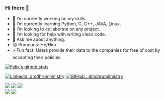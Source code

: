 ### Hi there 👋

- 🔭 I’m currently working on my skills.
- 🌱 I’m currently learning Python, C, C++, JAVA, Linux.
- 👯 I’m looking to collaborate on any project.
- 🤔 I’m looking for help with writing clean code.
- 💬 Ask me about anything.
- 😄 Pronouns: He/Him
- ⚡ Fun fact: Users provide their data to the companies for free of cost by accepting their policies.

[![Felix's github stats](https://github-readme-stats.vercel.app/api?username=dmdhrumilmistry&theme=chartreuse-dark&show_icons=true)](https://github.com/dmdhrumilmistry/github-readme-stats)

[![Linkedin: dmdhrumilmistry](https://img.shields.io/badge/-dmdhrumilmistry-blue?style=flat-square&logo=Linkedin&logoColor=white&link=https://www.linkedin.com/in/dhrumil-mistry-312966192/)](https://www.linkedin.com/in/dhrumil-mistry-312966192/)
[![GitHub : dmdhrumilmistry](https://img.shields.io/github/followers/dmdhrumilmistry?label=follow&style=social)](https://github.com/dmdhrumilmistry)
  <p align ="left">
    <a href = "https://github.com/dmdhrumilmistry" target="_blank"><img src = "https://img.shields.io/badge/Github-dmdhrumilmistry-333"></a>
    <a href = "https://www.instagram.com/dmdhrumilmistry/" target="_blank"><img src = "https://img.shields.io/badge/Instagram-dmdhrumilmistry-833ab4"></a>
    <a href = "https://twitter.com/dmdhrumilmistry" target="_blank"><img src = "https://img.shields.io/badge/Twitter-dmdhrumilmistry-4078c0"></a><br>
    <a href = "https://dhrumilmistrywrites.blogspot.com/" target="_blank"><img src = "https://img.shields.io/badge/YouTube-Dhrumil%20Mistry-critical"></a>
    <a href = "https://www.youtube.com/channel/UChbjrRvbzgY3BIomUI55XDQ" target="_blank"><img src = "https://img.shields.io/badge/Blog-Dhrumil%20Mistry-bd2c00"></a>
 
   </p>

